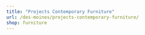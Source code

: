 ```yaml
---
title: "Projects Contemporary Furniture"
url: /des-moines/projects-contemporary-furniture/
shop: furniture
---
```

